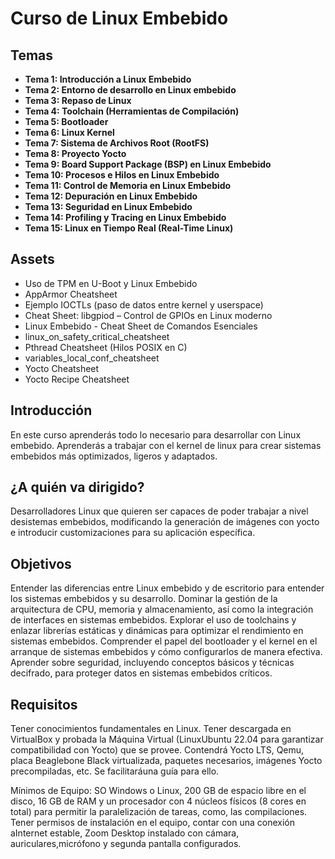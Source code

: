 # Curso de Linux Embebido

## Temas
- **Tema 1: Introducción a Linux Embebido**
- **Tema 2: Entorno de desarrollo en Linux embebido**
- **Tema 3: Repaso de Linux**
- **Tema 4: Toolchain (Herramientas de Compilación)**
- **Tema 5: Bootloader**
- **Tema 6: Linux Kernel**
- **Tema 7: Sistema de Archivos Root (RootFS)**
- **Tema 8: Proyecto Yocto**
- **Tema 9: Board Support Package (BSP) en Linux Embebido**
- **Tema 10: Procesos e Hilos en Linux Embebido**
- **Tema 11: Control de Memoria en Linux Embebido**
- **Tema 12: Depuración en Linux Embebido**
- **Tema 13: Seguridad en Linux Embebido**
- **Tema 14: Profiling y Tracing en Linux Embebido**
- **Tema 15: Linux en Tiempo Real (Real-Time Linux)**

## Assets
- Uso de TPM en U-Boot y Linux Embebido  
- AppArmor Cheatsheet  
- Ejemplo IOCTLs (paso de datos entre kernel y userspace)  
- Cheat Sheet: libgpiod – Control de GPIOs en Linux moderno  
- Linux Embebido - Cheat Sheet de Comandos Esenciales  
- linux_on_safety_critical_cheatsheet  
- Pthread Cheatsheet (Hilos POSIX en C)  
- variables_local_conf_cheatsheet  
- Yocto Cheatsheet  
- Yocto Recipe Cheatsheet


## Introducción
En este curso aprenderás todo lo necesario para desarrollar con Linux embebido. Aprenderás a trabajar con el kernel de linux para crear sistemas embebidos más optimizados, ligeros y adaptados.

## ¿A quién va dirigido?
Desarrolladores Linux que quieren ser capaces de poder trabajar a nivel desistemas embebidos, modificando la generación de imágenes con yocto e introducir customizaciones para su aplicación específica.

## Objetivos
Entender las diferencias entre Linux embebido y de escritorio para entender los sistemas embebidos y su desarrollo.
Dominar la gestión de la arquitectura de CPU, memoria y almacenamiento, así como la integración de interfaces en sistemas embebidos.
Explorar el uso de toolchains y enlazar librerías estáticas y dinámicas para optimizar el rendimiento en sistemas embebidos.
Comprender el papel del bootloader y el kernel en el arranque de sistemas embebidos y cómo configurarlos de manera efectiva.
Aprender sobre seguridad, incluyendo conceptos básicos y técnicas decifrado, para proteger datos en sistemas embebidos críticos.

## Requisitos
Tener conocimientos fundamentales en Linux.
Tener descargada en VirtualBox y probada la Máquina Virtual (LinuxUbuntu 22.04 para garantizar compatibilidad con Yocto) que se provee. Contendrá Yocto LTS, Qemu, placa Beaglebone Black virtualizada, paquetes necesarios, imágenes Yocto precompiladas, etc. Se facilitaráuna guía para ello.

Mínimos de Equipo: SO Windows o Linux, 200 GB de espacio libre en el disco, 16 GB de RAM y un procesador con 4 núcleos físicos (8 cores en total) para permitir la paralelización de tareas, como, las compilaciones.
Tener permisos de instalación en el equipo, contar con una conexión aInternet estable, Zoom Desktop instalado con cámara, auriculares,micrófono y segunda pantalla configurados.

<!-- Add Table of contents with links to all readme in subfolders   -->


